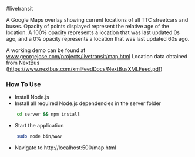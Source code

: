 #livetransit

A Google Maps overlay showing current locations of all TTC streetcars and buses. Opacity of points displayed represent the relative age of the location. A 100% opacity represents a location that was last updated 0s ago, and a 0% opacity represents a location that was last updated 60s ago. 

A working demo can be found at www.georgejose.com/projects/livetransit/map.html
Location data obtained from NextBus (https://www.nextbus.com/xmlFeedDocs/NextBusXMLFeed.pdf)

### How To Use 
- Install Node.js
- Install all required Node.js dependencies in the server folder
```bash
	cd server && npm install
```
- Start the application
```bash
	sudo node bin/www
```
- Navigate to http://localhost:500/map.html